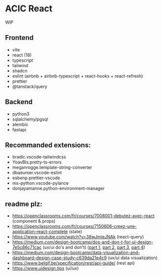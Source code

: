 # ACIC React

WIP

## Frontend

- vite
- react (18)
- typescript
- tailwind
- shadcn
- eslint (airbnb + airbnb-typescript + react-hooks + react-refresh)
- prettier
- @tanstack/query

## Backend

- python3
- sqlalchemy/pgsql
- alembic
- fastapi

## Recommanded extensions:

- bradlc.vscode-tailwindcss
- YoavBls.pretty-ts-errors
- meganrogge.template-string-converter
- dbaeumer.vscode-eslint
- esbenp.prettier-vscode
- ms-python.vscode-pylance
- donjayamanne.python-environment-manager

## readme plz:

- https://openclassrooms.com/fr/courses/7008001-debutez-avec-react (component & props)
- https://openclassrooms.com/fr/courses/7150606-creez-une-application-react-complete (state)
- https://www.youtube.com/watch?v=38wJmjeJNAk (react-query)
- https://medium.com/design-bootcamp/dos-and-don-t-for-ui-design-7e5c86c71cac (ux/ui do's and don't) ([part 1](https://medium.com/design-bootcamp/dos-and-don-t-for-ui-design-7e5c86c71cac), [part 2,](https://medium.com/design-bootcamp/dos-and-don-t-for-ui-design-part-2-8f56dcd66b4) [part 3](https://medium.com/design-bootcamp/dos-and-don-t-for-ui-design-part-3-72857318ff0c), [part 4](https://medium.com/design-bootcamp/dos-and-don-t-for-ui-design-part-4-15a90b8009b5))
- https://medium.com/design-bootcamp/data-visualization-and-dashboard-design-case-study-c639da21e4c9 (ux/ui data visualization) 
- https://www.belgif.be/specification/rest/api-guide/ (rest api)
- https://www.uidesign.tips (ui/ux)
